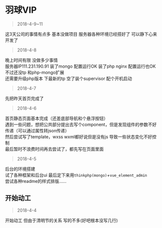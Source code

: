# 羽球VIP 

>2018-4-9~11

这3天公司的事情有点多 基本没做项目 服务器各种环境已经搭好了 可以静下心来开发了<br>
>2018-4-8

晚上时间有限 没做多少事情<br>
服务器IP111.231.190.91 装了mongo 配置运行OK 装了php nginx 配置运行也OK 不过还没tp 和php-mongo扩展<br>
还需要升级php版本 下最新的tp 空了装个supervisor 配个开机启动<br>
>2018-4-7

先把昨天首页完成了<br>
>2018-4-6

首页静态页面基本完成（还差底部导航和个悬浮按钮）<br>
遇到一些问题，想把公共部分提出去写个component，但是发现组件的参数不好传递（可以通过属性转json传递）<br>
然后尝试写了template，wxss wxml都好说但是没有js 导致一些状态变化不好控制<br>
最后暂时不浪费时间再去尝试了，都先写在页面里面<br>
>2018-4-5

后台的环境搭建<br>
试了各种框架和后台ui 最后定下来用`thinkphp(mongo)`+`vue_element_admin`<br>
尝试各种readme的样式排版……<br>


开始动工
-------
>2018-4-4

开始动工 但由于清明节的关系 写的不多(好吧根本没写几行)<br>
